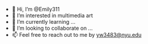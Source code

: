 - 👋 Hi, I’m @Emily311
- 👀 I’m interested in multimedia art
- 🌱 I’m currently learning ...
- 💞️ I’m looking to collaborate on ...
- 📫 Feel free to reach out to me by yw3483@nyu.edu
